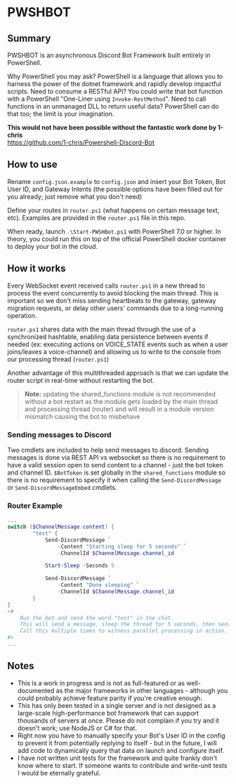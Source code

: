 # PWSHBOT

## Summary
PWSHBOT is an asynchronous Discord Bot Framework built entirely in PowerShell.

Why PowerShell you may ask? PowerShell is a language that allows you to harness the power of the dotnet framework and rapidly develop impactful scripts. Need to consume a RESTful API? You could write that bot function with a PowerShell "One-Liner using `Invoke-RestMethod`". Need to call functions in an unmanaged DLL to return useful data? PowerShell can do that too; the limit is your imagination.

**This would not have been possible without the fantastic work done by 1-chris**  
https://github.com/1-chris/Powershell-Discord-Bot

## How to use
Rename `config.json.example` to `config.json` and insert your Bot Token, Bot User ID, and Gateway Intents (the possible options have been filled out for you already; just remove what you don't need)

Define your routes in `router.ps1` (what happens on certain message text, etc). Examples are provided in the `router.ps1` file in this repo.

When ready, launch `.\Start-PWSHBot.ps1` with PowerShell 7.0 or higher. In theory, you could run this on top of the official PowerShell docker container to deploy your bot in the cloud.

## How it works
Every WebSocket event received calls `router.ps1` in a new thread to process the event concurrently to avoid blocking the main thread. This is important so we don't miss sending heartbeats to the gateway, gateway migration requests, or delay other users' commands due to a long-running operation.

`router.ps1` shares data with the main thread through the use of a synchronized hashtable, enabling data persistence between events if needed (ex: executing actions on VOICE_STATE events such as when a user joins/leaves a voice-channel) and allowing us to write to the console from our processing thread (`router.ps1`)

Another advantage of this multithreaded approach is that we can update the router script in real-time without restarting the bot.

> **Note:** updating the shared_functions module is not recommended without a bot restart as the module gets loaded by the main thread and processing thread (router) and will result in a module version mismatch causing the bot to misbehave

### Sending messages to Discord
Two cmdlets are included to help send messages to discord.
Sending messages is done via REST API vs websocket so there is no requirement to have a valid session open to send content to a channel - just the bot token and channel ID.
`$BotToken` is set globally in the `shared_functions` module so there is no requirement to specify it when calling the `Send-DiscordMessage` or `Send-DiscordMessageEmbed` cmdlets.

### Router Example
```powershell
...
switch ($ChannelMessage.content) {
        "test" { 
            Send-DiscordMessage `
                -Content "Starting sleep for 5 seconds" `
                -ChannelId $ChannelMessage.channel_id

            Start-Sleep -Seconds 5

            Send-DiscordMessage `
                -Content "Done sleeping" `
                -ChannelId $ChannelMessage.channel_id
        }
}
<#
    Run the bot and send the word "test" in the chat.
    This will send a message, sleep the thread for 5 seconds, then send another message.
    Call this multiple times to witness parallel processing in action.
#>
...
```

## Notes
- This is a work in progress and is not as full-featured or as well-documented as the major frameworks in other languages - although you could probably achieve feature parity if you're creative enough.
- This has only been tested in a single server and is not designed as a large-scale high-performance bot framework that can support thousands of servers at once. Please do not complain if you try and it doesn't work; use NodeJS or C# for that.
- Right now you have to manually specify your Bot's User ID in the config to prevent it from potentially replying to itself - but in the future, I will add code to dynamically query that data on launch and configure itself.
- I have not written unit tests for the framework and quite frankly don't know where to start. If someone wants to contribute and write-unit tests I would be eternally grateful.